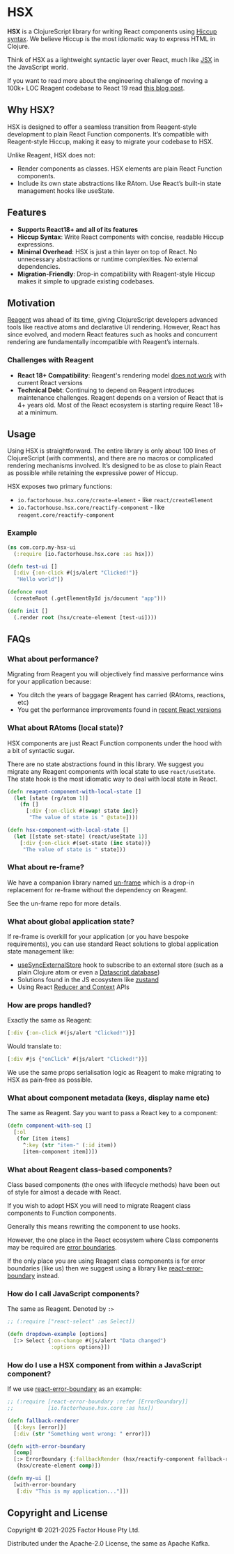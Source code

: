 # HSX

**HSX** is a ClojureScript library for writing React components using [Hiccup syntax](https://github.com/weavejester/hiccup). We believe Hiccup is the most idiomatic way to express HTML in Clojure.

Think of HSX as a lightweight syntactic layer over React, much like [JSX](https://react.dev/learn/writing-markup-with-jsx) in the JavaScript world.

If you want to read more about the engineering challenge of moving a 100k+ LOC Reagent codebase to React 19 read [this blog post]().

## Why HSX?

HSX is designed to offer a seamless transition from Reagent-style development to plain React Function components. It’s compatible with Reagent-style Hiccup, making it easy to migrate your codebase to HSX.

Unlike Reagent, HSX does not:

* Render components as classes. HSX elements are plain React Function components.
* Include its own state abstractions like RAtom. Use React’s built-in state management hooks like useState.

## Features

* **Supports React18+ and all of its features** 
* **Hiccup Syntax**: Write React components with concise, readable Hiccup expressions.
* **Minimal Overhead**: HSX is just a thin layer on top of React. No unnecessary abstractions or runtime complexities. No external dependencies.
* **Migration-Friendly**: Drop-in compatibility with Reagent-style Hiccup makes it simple to upgrade existing codebases.

## Motivation

[Reagent](https://github.com/reagent-project/reagent) was ahead of its time, giving ClojureScript developers advanced tools like reactive atoms and declarative UI rendering. However, React has since evolved, and modern React features such as hooks and concurrent rendering are fundamentally incompatible with Reagent’s internals.

### Challenges with Reagent

* **React 18+ Compatibility**: Reagent's rendering model [does not work](https://github.com/reagent-project/reagent/issues/597#issuecomment-1908054952) with current React versions
* **Technical Debt**: Continuing to depend on Reagent introduces maintenance challenges. Reagent depends on a version of React that is 4+ years old. Most of the React ecosystem is starting require React 18+ at a minimum.

## Usage

Using HSX is straightforward. The entire library is only about 100 lines of ClojureScript (with comments), and there are no macros or complicated rendering mechanisms involved. It’s designed to be as close to plain React as possible while retaining the expressive power of Hiccup.

HSX exposes two primary functions:

* `io.factorhouse.hsx.core/create-element` - like `react/createElement`
* `io.factorhouse.hsx.core/reactify-component` - like `reagent.core/reactify-component`

### Example

```clojure
(ns com.corp.my-hsx-ui
  (:require [io.factorhouse.hsx.core :as hsx]))

(defn test-ui []
  [:div {:on-click #(js/alert "Clicked!")}
   "Hello world"])

(defonce root
  (createRoot (.getElementById js/document "app")))

(defn init []
  (.render root (hsx/create-element [test-ui])))
```

## FAQs

### What about performance? 

Migrating from Reagent you will objectively find massive performance wins for your application because:

* You ditch the years of baggage Reagent has carried (RAtoms, reactions, etc)
* You get the performance improvements found in [recent React versions](https://vercel.com/blog/how-react-18-improves-application-performance)

### What about RAtoms (local state)?

HSX components are just React Function components under the hood with a bit of syntactic sugar. 

There are no state abstractions found in this library. We suggest you migrate any Reagent components with local state to use `react/useState`. The state hook is the most idiomatic way to deal with local state in React.

```clojure
(defn reagent-component-with-local-state []
  (let [state (rg/atom 1)]
    (fn []
      [:div {:on-click #(swap! state inc)} 
       "The value of state is " @state])))

(defn hsx-component-with-local-state []
  (let [[state set-state] (react/useState 1)]
    [:div {:on-click #(set-state (inc state))} 
     "The value of state is " state]))
```

### What about re-frame?

We have a companion library named [un-frame](https://github.com/factorhouse/un-frame) which is a drop-in replacement for re-frame without the dependency on Reagent. 

See the un-frame repo for more details.

### What about global application state?

If re-frame is overkill for your application (or you have bespoke requirements), you can use standard React solutions to global application state management like:

* [useSyncExternalStore](https://react.dev/reference/react/useSyncExternalStore) hook to subscribe to an external store (such as a plain Clojure atom or even a [Datascript database](https://github.com/tonsky/datascript))
* Solutions found in the JS ecosystem like [zustand](https://github.com/pmndrs/zustand)
* Using React [Reducer and Context](https://react.dev/learn/scaling-up-with-reducer-and-context) APIs


### How are props handled?

Exactly the same as Reagent:

```clojure 
[:div {:on-click #(js/alert "Clicked!")}]
```

Would translate to:

```clojure 
[:div #js {"onClick" #(js/alert "Clicked!")}]
```

We use the same props serialisation logic as Reagent to make migrating to HSX as pain-free as possible.

### What about component metadata (keys, display name etc)

The same as Reagent. Say you want to pass a React key to a component:

```clojure 
(defn component-with-seq []
  [:ol
   (for [item items]
     ^:key (str "item-" (:id item))
     [item-component item])])
```

### What about Reagent class-based components?

Class based components (the ones with lifecycle methods) have been out of style for almost a decade with React. 

If you wish to adopt HSX you will need to migrate Reagent class components to Function components.

Generally this means rewriting the component to use hooks. 

However, the one place in the React ecosystem where Class components may be required are [error boundaries](https://react.dev/reference/react/Component#catching-rendering-errors-with-an-error-boundary). 

If the only place you are using Reagent class components is for error boundaries (like us) then we suggest using a library like [react-error-boundary](https://github.com/bvaughn/react-error-boundary) instead.

### How do I call JavaScript components?

The same as Reagent. Denoted by `:>`

```clojure 
;; (:require ["react-select" :as Select])

(defn dropdown-example [options]
  [:> Select {:on-change #(js/alert "Data changed") 
              :options options}])
```

### How do I use a HSX component from within a JavaScript component?

If we use [react-error-boundary](https://github.com/bvaughn/react-error-boundary) as an example:

```clojure 
;; (:require [react-error-boundary :refer [ErrorBoundary]] 
;;           [io.factorhouse.hsx.core :as hsx])

(defn fallback-renderer 
  [{:keys [error]}]
  [:div (str "Something went wrong: " error)])

(defn with-error-boundary 
  [comp]
  [:> ErrorBoundary {:fallbackRender (hsx/reactify-component fallback-renderer)}
   (hsx/create-element comp)])

(defn my-ui []
  [with-error-boundary 
   [:div "This is my application..."]])
```

## Copyright and License

Copyright © 2021-2025 Factor House Pty Ltd.

Distributed under the Apache-2.0 License, the same as Apache Kafka.